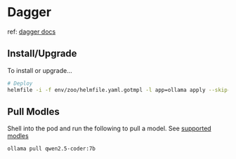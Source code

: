 # Dagger

ref: [dagger docs](https://docs.dagger.io/ci/integrations/kubernetes/)

## Install/Upgrade

To install or upgrade...

```sh
# Deploy
helmfile -i -f env/zoo/helmfile.yaml.gotmpl -l app=ollama apply --skip-deps
```

## Pull Modles

Shell into the pod and run the following to pull a model.  See [supported modles](https://ollama.com/search?c=tools)

```sh
ollama pull qwen2.5-coder:7b
```
